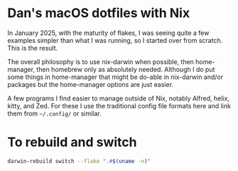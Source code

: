 # Dan's macOS dotfiles with Nix

In January 2025, with the maturity of flakes, I was seeing quite a few examples simpler than what I
was running, so I started over from scratch. This is the result.

The overall philosophy is to use nix-darwin when possible, then home-manager, then homebrew only as
absolutely needed. Although I do put some things in home-manager that might be do-able in nix-darwin
and/or packages but the home-manager options are just easier.

A few programs I find easier to manage outside of Nix, notably Alfred, helix, kitty, and Zed. For
these I use the traditional config file formats here and link them from `~/.config/` or similar.

# To rebuild and switch

```bash
darwin-rebuild switch --flake ".#$(uname -n)"
```
